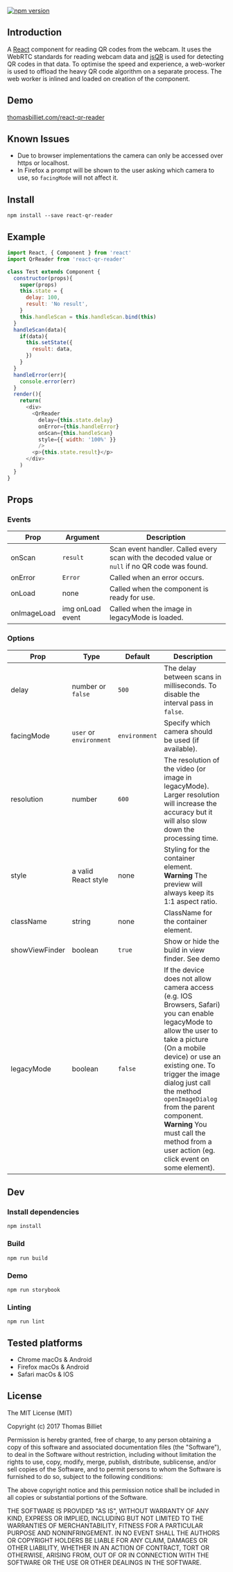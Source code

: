 [![npm version](https://badge.fury.io/js/react-qr-reader.svg)](https://badge.fury.io/js/react-qr-reader)

## Introduction
A [React](https://facebook.github.io/react/) component for reading QR codes from the webcam. It uses the WebRTC standards for reading webcam data and [jsQR](https://github.com/cozmo/jsQR) is used for detecting QR codes in that data. To optimise the speed and experience, a web-worker is used to offload the heavy QR code algorithm on a separate process. The web worker is inlined and loaded on creation of the component.

## Demo
[thomasbilliet.com/react-qr-reader](https://thomasbilliet.com/react-qr-reader)

## Known Issues
- Due to browser implementations the camera can only be accessed over https or localhost.
- In Firefox a prompt will be shown to the user asking which camera to use, so `facingMode` will not affect it.

## Install
`npm install --save react-qr-reader`

## Example

```js
import React, { Component } from 'react'
import QrReader from 'react-qr-reader'

class Test extends Component {
  constructor(props){
    super(props)
    this.state = {
      delay: 100,
      result: 'No result',
    }
    this.handleScan = this.handleScan.bind(this)
  }
  handleScan(data){
    if(data){
      this.setState({
        result: data,
      })
    }
  }
  handleError(err){
    console.error(err)
  }
  render(){
    return(
      <div>
        <QrReader
          delay={this.state.delay}
          onError={this.handleError}
          onScan={this.handleScan}
          style={{ width: '100%' }}
          />
        <p>{this.state.result}</p>
      </div>
    )
  }
}
```

## Props
### Events
| Prop        | Argument         | Description
|-------------|------------------|-------------
| onScan      | `result`         | Scan event handler. Called every scan with the decoded value or `null` if no QR code was found.
| onError     | `Error`          | Called when an error occurs.
| onLoad      | none             | Called when the component is ready for use.
| onImageLoad | img onLoad event | Called when the image in legacyMode is loaded.

### Options
| Prop           | Type                    | Default       | Description
|----------------|-------------------------|---------------|-------------
| delay          | number or `false`       | `500`         | The delay between scans in milliseconds. To disable the interval pass in `false`.
| facingMode     | `user` or `environment` | `environment` | Specify which camera should be used (if available).
| resolution     | number                  | `600`         | The resolution of the video (or image in legacyMode). Larger resolution will increase the accuracy but it will also slow down the processing time.
| style          | a valid React style     | none          | Styling for the container element. **Warning** The preview will always keep its 1:1 aspect ratio.
| className      | string                  | none          | ClassName for the container element.
| showViewFinder | boolean                 | `true`        | Show or hide the build in view finder. See demo
| legacyMode     | boolean                 | `false`       | If the device does not allow camera access (e.g. IOS Browsers, Safari) you can enable legacyMode to allow the user to take a picture (On a mobile device) or use an existing one. To trigger the image dialog just call the method `openImageDialog` from the parent component. **Warning** You must call the method from a user action (eg. click event on some element).


## Dev

### Install dependencies
`npm install`

### Build
`npm run build`

### Demo
`npm run storybook`

### Linting
`npm run lint`

## Tested platforms
- Chrome macOs & Android
- Firefox macOs & Android
- Safari macOs & IOS

## License
The MIT License (MIT)

Copyright (c) 2017 Thomas Billiet

Permission is hereby granted, free of charge, to any person obtaining a copy
of this software and associated documentation files (the "Software"), to deal
in the Software without restriction, including without limitation the rights
to use, copy, modify, merge, publish, distribute, sublicense, and/or sell
copies of the Software, and to permit persons to whom the Software is
furnished to do so, subject to the following conditions:

The above copyright notice and this permission notice shall be included in all
copies or substantial portions of the Software.

THE SOFTWARE IS PROVIDED "AS IS", WITHOUT WARRANTY OF ANY KIND, EXPRESS OR
IMPLIED, INCLUDING BUT NOT LIMITED TO THE WARRANTIES OF MERCHANTABILITY,
FITNESS FOR A PARTICULAR PURPOSE AND NONINFRINGEMENT. IN NO EVENT SHALL THE
AUTHORS OR COPYRIGHT HOLDERS BE LIABLE FOR ANY CLAIM, DAMAGES OR OTHER
LIABILITY, WHETHER IN AN ACTION OF CONTRACT, TORT OR OTHERWISE, ARISING FROM,
OUT OF OR IN CONNECTION WITH THE SOFTWARE OR THE USE OR OTHER DEALINGS IN THE
SOFTWARE.
